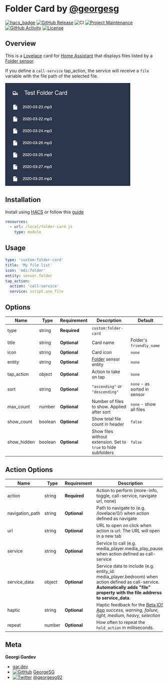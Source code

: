 # Folder Card by [@georgesg](https://www.github.com/georgesg)

[![hacs_badge][hacs-shield]][hacs]
[![GitHub Release][releases-shield]][releases]
![CI](https://github.com/GeorgeSG/lovelace-folder-card/workflows/CI/badge.svg)
[![Project Maintenance][maintenance-shield]][maintenance]
[![GitHub Activity][commits-shield]][commits]
[![License][license-shield]][license]

## Overview

This is a [Lovelace](https://www.home-assistant.io/lovelace) card for [Home Assistant](https://www.home-assistant.io/) that displays files listed by a [Folder sensor](https://www.home-assistant.io/integrations/folder/).

If you define a `call-service` tap_action, the service will receive a `file` variable with the file path of the selected file.

![example](assets/example.png)

## Installation

Install using [HACS](https://hacs.xyz) or follow this [guide](https://github.com/thomasloven/hass-config/wiki/Lovelace-Plugins)

```yaml
resources:
  - url: /local/folder-card.js
    type: module
```

## Usage

```yaml
type: 'custom:folder-card'
title: 'My file list'
icon: 'mdi:folder'
entity: sensor.folder
tap_action:
  action: 'call-service'
  service: script.use_file
```

## Options

| Name        | Type    | Requirement  | Description                                                                | Default                      |
| ----------- | ------- | ------------ | -------------------------------------------------------------------------- | ---------------------------- |
| type        | string  | **Required** | `custom:folder-card`                                                       |                              |
| title       | string  | **Optional** | Card name                                                                  | Folder's `friendly_name`     |
| icon        | string  | **Optional** | Card icon                                                                  | `none`                       |
| entity      | string  | **Optional** | [Folder](https://www.home-assistant.io/integrations/folder/) sensor entity | `none`                       |
| tap_action  | object  | **Optional** | Action to take on tap                                                      | `none`                       |
| sort        | string  | **Optional** | `"ascending"` or `"descending"`                                            | `none` - as sorted in sensor |
| max_count   | number  | **Optional** | Number of files to show. Applied after sort                                | `none` - show all files      |
| show_count  | boolean | **Optional** | Show total file count in header                                            | `false`                      |
| show_hidden | boolean | **Optional** | Show files without extension. Set to `true` to hide subfolders             | `false`                      |

## Action Options

| Name            | Type   | Requirement  | Description                                                                                                                                                                        | Default |
| --------------- | ------ | ------------ | ---------------------------------------------------------------------------------------------------------------------------------------------------------------------------------- | ------- |
| action          | string | **Required** | Action to perform (more-info, toggle, call-service, navigate url, none)                                                                                                            | `none`  |
| navigation_path | string | **Optional** | Path to navigate to (e.g. /lovelace/0/) when action defined as navigate                                                                                                            | `none`  |
| url             | string | **Optional** | URL to open on click when action is url. The URL will open in a new tab                                                                                                            | `none`  |
| service         | string | **Optional** | Service to call (e.g. media_player.media_play_pause) when action defined as call-service                                                                                           | `none`  |
| service_data    | object | **Optional** | Service data to include (e.g. entity_id: media_player.bedroom) when action defined as call-service. **Automatically adds "file" property with the file addrerss to service_data**. | `none`  |
| haptic          | string | **Optional** | Haptic feedback for the [Beta IOS App](http://home-assistant.io/ios/beta) _success, warning, failure, light, medium, heavy, selection_                                             | `none`  |
| repeat          | number | **Optional** | How often to repeat the `hold_action` in milliseconds.                                                                                                                             | `none`  |

## Meta

**Georgi Gardev**

- [gar.dev](https://gar.dev)
- [![GitHub][github-icon]](https://github.com/GeorgeSG/) [GeorgeSG](https://github.com/GeorgeSG/)
- [![Twitter][twitter-icon]](https://twitter.com/georgesg92) [@georgesg92](https://twitter.com/georgesg92)

[commits-shield]: https://img.shields.io/github/commit-activity/y/GeorgeSG/lovelace-folder-card?style=flat-square
[commits]: https://github.com/GeorgeSG/lovelace-folder-card/commits/master
[license-shield]: https://img.shields.io/github/license/GeorgeSG/lovelace-folder-card?style=flat-square
[license]: https://github.com/GeorgeSG/lovelace-folder-card/blob/master/LICENSE
[maintenance-shield]: https://img.shields.io/maintenance/yes/2020.svg?style=flat-square
[maintenance]: https://github.com/GeorgeSG/lovelace-folder-card
[releases-shield]: https://img.shields.io/github/release/GeorgeSG/lovelace-folder-card.svg?style=flat-square
[releases]: https://github.com/GeorgeSG/lovelace-folder-card/releases
[hacs-shield]: https://img.shields.io/badge/HACS-Default-green.svg?style=flat-square
[hacs]: https://github.com/custom-components/hacs
[github-icon]: http://i.imgur.com/9I6NRUm.png
[twitter-icon]: http://i.imgur.com/wWzX9uB.png
